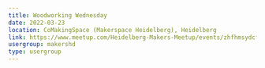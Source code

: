 ```yaml
---
title: Woodworking Wednesday
date: 2022-03-23
location: CoMakingSpace (Makerspace Heidelberg), Heidelberg
link: https://www.meetup.com/Heidelberg-Makers-Meetup/events/zhfhmsydcfbfc/
usergroup: makershd
type: usergroup
---
```

